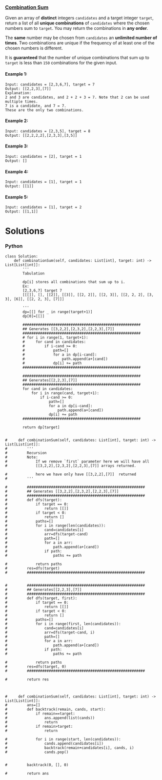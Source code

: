 ### [Combination Sum](https://leetcode.com/problems/combination-sum/) <br>

Given an array of **distinct** integers `candidates` and a target integer `target`, return a list of all **unique combinations** of `candidates` where the chosen numbers sum to `target`. You may return the combinations in **any order**.

The **same** number may be chosen from `candidates` an **unlimited number of times**. Two combinations are unique if the frequency of at least one of the chosen numbers is different.

It is **guaranteed** that the number of unique combinations that sum up to `target` is less than `150` combinations for the given input.



#### Example 1:

```
Input: candidates = [2,3,6,7], target = 7
Output: [[2,2,3],[7]]
Explanation:
2 and 3 are candidates, and 2 + 2 + 3 = 7. Note that 2 can be used multiple times.
7 is a candidate, and 7 = 7.
These are the only two combinations.

```

#### Example 2:

```
Input: candidates = [2,3,5], target = 8
Output: [[2,2,2,2],[2,3,3],[3,5]]

```

#### Example 3:

```
Input: candidates = [2], target = 1
Output: []

```

#### Example 4:

```
Input: candidates = [1], target = 1
Output: [[1]]

```

#### Example 5:

```
Input: candidates = [1], target = 2
Output: [[1,1]]

```

# Solutions

### Python
```
class Solution:
    def combinationSum(self, candidates: List[int], target: int) -> List[List[int]]:
        '''
        Tabulation

        dp[i] stores all combinations that sum up to i.
        Ex:
        [2,3,6,7] target 7
        [[[]], [], [[2]], [[3]], [[2, 2]], [[2, 3]], [[2, 2, 2], [3, 3], [6]], [[2, 2, 3], [7]]]

        '''
        dp=[[] for _ in range(target+1)]
        dp[0]=[[]]
        
        ######################################################
        ## Generates [[3,2,2],[2,3,2],[2,2,3],[7]]
        ######################################################
        # for i in range(1, target+1):
        #     for cand in candidates:
        #         if i-cand >= 0:
        #             path=[]
        #             for a in dp[i-cand]:
        #                 path.append(a+[cand])
        #             dp[i] += path
        ######################################################
        
        ######################################################
        ## Generates[[2,2,3],[7]]
        ######################################################
        for cand in candidates:
            for i in range(cand, target+1):
                if i-cand >= 0:
                    path=[]
                    for a in dp[i-cand]:
                        path.append(a+[cand])
                    dp[i] += path
        ######################################################
        
        return dp[target]
    
        
#     def combinationSum(self, candidates: List[int], target: int) -> List[List[int]]:
#         '''
#         Recursion
#         Note:            
#             If we remove `first` parameter here we will have all
#             [[3,2,2],[2,3,2],[2,2,3],[7]] arrays returned.
            
#             here we have only have [[3,2,2],[7]]  returned
#         '''
        
#         ######################################################
#         ## Generates [[3,2,2],[2,3,2],[2,2,3],[7]]
#         ######################################################
#         def dfs(target):
#             if target == 0:
#                 return [[]]
#             if target < 0:
#                 return []
#             paths=[]
#             for i in range(len(candidates)):
#                 cand=candidates[i]
#                 arr=dfs(target-cand)
#                 path=[]
#                 for a in arr:
#                     path.append(a+[cand])
#                 if path:
#                     paths += path
                    
#             return paths
#         res=dfs(target)
#         ######################################################


#         ######################################################
#         ## Generates[[2,2,3],[7]]
#         ######################################################
#         def dfs(target, first):
#             if target == 0:
#                 return [[]]
#             if target < 0:
#                 return []
#             paths=[]
#             for i in range(first, len(candidates)):
#                 cand=candidates[i]
#                 arr=dfs(target-cand, i)
#                 path=[]
#                 for a in arr:
#                     path.append(a+[cand])
#                 if path:
#                     paths += path
                    
#             return paths
#         res=dfs(target, 0)
#         ######################################################    
        
#         return res
        
    
    
#     def combinationSum(self, candidates: List[int], target: int) -> List[List[int]]:
#         ans=[]
#         def backtrack(remain, cands, start):
#             if remain==target:
#                 ans.append(list(cands))
#                 return
#             if remain>target:
#                 return
            
#             for i in range(start, len(candidates)):
#                 cands.append(candidates[i])
#                 backtrack(remain+candidates[i], cands, i)
#                 cands.pop()
                
        
#         backtrack(0, [], 0)
        
#         return ans
```
